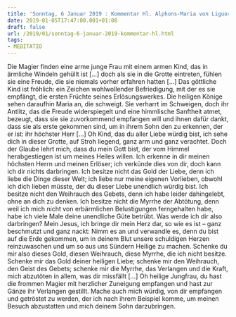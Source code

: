 ```yaml
---
title: 'Sonntag, 6 Januar 2019 : Kommentar Hl. Alphons-Maria von Liguori'
date: 2019-01-05T17:47:00.001+01:00
draft: false
url: /2019/01/sonntag-6-januar-2019-kommentar-hl.html
tags: 
- MEDITATIO
---
```


Die Magier finden eine arme junge Frau mit einem armen Kind, das in ärmliche Windeln gehüllt ist \[...\] doch als sie in die Grotte eintreten, fühlen sie eine Freude, die sie niemals vorher erfahren hatten \[...\] Das göttliche Kind ist fröhlich: ein Zeichen wohlwollender Befriedigung, mit der es sie empfängt, die ersten Früchte seines Erlösungswerkes. Die heiligen Könige sehen daraufhin Maria an, die schweigt. Sie verharrt im Schweigen, doch ihr Antlitz, das die Freude widerspiegelt und eine himmlische Sanftheit atmet, bezeugt, dass sie sie zuvorkommend empfangen will und ihnen dafür dankt, dass sie als erste gekommen sind, um in ihrem Sohn den zu erkennen, der er ist: ihr höchster Herr \[...\] Oh Kind, das du aller Liebe würdig bist, ich sehe dich in dieser Grotte, auf Stroh liegend, ganz arm und ganz verachtet. Doch der Glaube lehrt mich, dass du mein Gott bist, der vom Himmel herabgestiegen ist um meines Heiles willen. Ich erkenne in dir meinen höchsten Herrn und meinen Erlöser; ich verkünde dies von dir, doch kann ich dir nichts darbringen. Ich besitze nicht das Gold der Liebe, denn ich liebe die Dinge dieser Welt; ich liebe nur meine eigenen Vorlieben, obwohl ich dich lieben müsste, der du dieser Liebe unendlich würdig bist. Ich besitze nicht den Weihrauch des Gebets, denn ich habe leider dahingelebt, ohne an dich zu denken. Ich besitze nicht die Myrrhe der Abtötung, denn weil ich mich nicht von erbärmlichen Belustigungen ferngehalten habe, habe ich viele Male deine unendliche Güte betrübt. Was werde ich dir also darbringen? Mein Jesus, ich bringe dir mein Herz dar, so wie es ist – ganz beschmutzt und ganz nackt: Nimm es an und verwandle es, denn du bist auf die Erde gekommen, um in deinem Blut unsere schuldigen Herzen reinzuwaschen und um so aus uns Sündern Heilige zu machen. Schenke du mir also dieses Gold, diesen Weihrauch, diese Myrrhe, die ich nicht besitze. Schenke mir das Gold deiner heiligen Liebe; schenke mir den Weihrauch, den Geist des Gebets; schenke mir die Myrrhe, das Verlangen und die Kraft, mich abzutöten in allem, was dir missfällt \[...\] Oh heilige Jungfrau, du hast die frommen Magier mit herzlicher Zuneigung empfangen und hast zur Gänze ihr Verlangen gestillt. Mache auch mich würdig, von dir empfangen und getröstet zu werden, der ich nach ihrem Beispiel komme, um meinen Besuch abzustatten und mich deinem Sohn darzubringen.